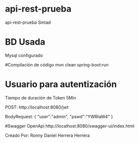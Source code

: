 # api-rest-prueba
api-rest-prueba Sintad

# BD Usada
Mysql configurado

#Compilación de código 
mvn clean spring-boot:run

# Usuario para autentización
Tiempo de duración de Token 5Min

POST: http://localhost:8080/jwt

BodyRequest: {
"user":"admin",
"pswd":"YWRtaW4"
}

#Swagger OpenApi
http://localhost:8080/swagger-ui/index.html

Creado Por: Ronny Daniel Herrera Herrera